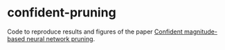 # confident-pruning
Code to reproduce results and figures of the paper <a href="https://arxiv.org/abs/2408.04759">Confident magnitude-based neural network pruning</a>. 
